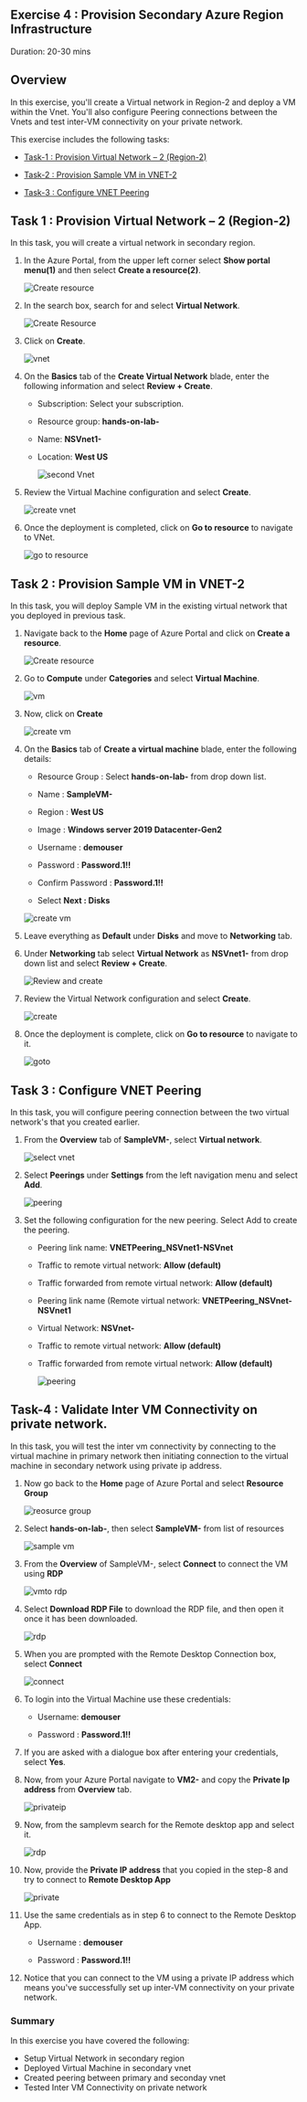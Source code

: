  ## Exercise 4 :  Provision Secondary Azure Region Infrastructure 
 
 Duration: 20-30 mins
 
 ## Overview
 
 In this exercise, you'll create a Virtual network in Region-2 and deploy a VM within the Vnet. You'll also configure Peering connections between the Vnets and test inter-VM connectivity on your private network.
 
 This exercise includes the following tasks:
 
*  [Task-1 : Provision Virtual Network – 2 (Region-2)](https://github.com/CloudLabsAI-Azure/AIW-Azure-Network-Solutions/blob/main/LabFiles/4.%20Provision-secondary-azure-region-infrastructure.md#task-1--provision-virtual-network--2-region-2)

*  [Task-2 : Provision Sample VM in VNET-2](https://github.com/CloudLabsAI-Azure/AIW-Azure-Network-Solutions/blob/main/LabFiles/4.%20Provision-secondary-azure-region-infrastructure.md#task-2--provision-sample-vm-in-vnet-2)

*  [Task-3 : Configure VNET Peering](https://github.com/CloudLabsAI-Azure/AIW-Azure-Network-Solutions/blob/main/LabFiles/4.%20Provision-secondary-azure-region-infrastructure.md#task-3--configure-vnet-peering)


## Task 1 : Provision Virtual Network – 2 (Region-2)

In this task, you will create a virtual network in secondary region.

1. In the Azure Portal, from the upper left corner select **Show portal menu(1)** and then select **Create a resource(2)**.

   ![Create resource](https://github.com/CloudLabsAI-Azure/AIW-Azure-Network-Solutions/blob/main/media/createare.png?raw=true)
     
2. In the search box, search for and select **Virtual Network**.

   ![Create Resource](https://github.com/CloudLabsAI-Azure/AIW-Azure-Network-Solutions/blob/main/media/vnetsearch.png?raw=true)
      
3. Click on **Create**.

   ![vnet](https://github.com/CloudLabsAI-Azure/AIW-Azure-Network-Solutions/blob/main/media/vnet.png?raw=true)
   
3. On the **Basics** tab of the **Create Virtual Network** blade, enter the following information and select **Review + Create**.

     - Subscription: Select your subscription.

     - Resource group: **hands-on-lab-<inject key="DeploymentID" enableCopy="false"/>**

     - Name: **NSVnet1-<inject key="DeploymentID" enableCopy="true"/>**

     - Location: **West US**

       ![second Vnet](https://github.com/CloudLabsAI-Azure/AIW-Azure-Network-Solutions/blob/main/media/cretaevnet.png?raw=true)
       
4. Review the Virtual Machine configuration and select **Create**.

   ![create vnet](https://github.com/CloudLabsAI-Azure/AIW-Azure-Network-Solutions/blob/main/media/createVnet2.png?raw=true)
     
5. Once the deployment is completed, click on **Go to resource** to navigate to VNet.

   ![go to resource](https://github.com/CloudLabsAI-Azure/AIW-Azure-Network-Solutions/blob/main/media/createvnet2.1.png?raw=true)


## Task 2 : Provision Sample VM in VNET-2

In this task, you will deploy Sample VM in the existing virtual network that you deployed in previous task.

1. Navigate back to the **Home** page of Azure Portal and click on **Create a resource**.

     ![Create resource](https://github.com/CloudLabsAI-Azure/AIW-Azure-Network-Solutions/blob/main/media/createres.png?raw=true)
     
2. Go to **Compute** under **Categories** and select **Virtual Machine**.

     ![vm](https://github.com/CloudLabsAI-Azure/AIW-Azure-Network-Solutions/blob/main/media/selectvm.png?raw=true)
     
2. Now, click on **Create**

     ![create vm](https://github.com/CloudLabsAI-Azure/AIW-Azure-Network-Solutions/blob/main/media/vms.png?raw=true)
     
3.  On the **Basics** tab of **Create a virtual machine** blade, enter the following details:

     - Resource Group : Select **hands-on-lab-<inject key="DeploymentID" enableCopy="false"/>** from drop down list.
     
     - Name : **SampleVM-<inject key="DeploymentID" enableCopy="true"/>**
     
     - Region : **West US**
     
     - Image : **Windows server 2019 Datacenter-Gen2**
     
     - Username : **demouser**
     
     - Password : **Password.1!!**
     
     - Confirm Password : **Password.1!!**
     
     - Select **Next : Disks**
     
      ![create vm](https://github.com/CloudLabsAI-Azure/AIW-Azure-Network-Solutions/blob/main/media/createVM1.png?raw=true)
      
4. Leave everything as **Default** under **Disks** and move to **Networking** tab.
	
5. Under **Networking** tab select **Virtual Network** as **NSVnet1-<inject key="DeploymentID" enableCopy="false"/>** from drop down list and select **Review + Create**.

     ![Review and create](https://github.com/CloudLabsAI-Azure/AIW-Azure-Network-Solutions/blob/main/media/createVM3.png?raw=true)
     
6. Review the Virtual Network configuration and select **Create**.

     ![create](https://github.com/CloudLabsAI-Azure/AIW-Azure-Network-Solutions/blob/main/media/createSamplevm.png?raw=true)

7. Once the deployment is complete, click on **Go to resource** to navigate to it.

     ![goto](https://github.com/CloudLabsAI-Azure/AIW-Azure-Network-Solutions/blob/main/media/sampleVMgoto.png?raw=true)


## Task 3 : Configure VNET Peering

In this task, you will configure peering connection between the two virtual network's that you created earlier.

1. From the **Overview** tab of **SampleVM-<inject key="DeploymentID" enableCopy="false"/>**, select **Virtual network**.

     ![select vnet](https://github.com/CloudLabsAI-Azure/AIW-Azure-Network-Solutions/blob/main/media/vnet6.png?raw=true)
   
2. Select **Peerings** under **Settings** from the left navigation menu and select **Add**.

     ![peering](https://github.com/CloudLabsAI-Azure/AIW-Azure-Network-Solutions/blob/main/media/peerin3.png?raw=true)
     
3. Set the following configuration for the new peering. Select Add to create the peering.

    - Peering link name: **VNETPeering_NSVnet1-NSVnet**

    - Traffic to remote virtual network: **Allow (default)**

    - Traffic forwarded from remote virtual network: **Allow (default)**

    - Peering link name (Remote virtual network: **VNETPeering_NSVnet-NSVnet1**

    - Virtual Network: **NSVnet-<inject key="DeploymentID" enableCopy="false"/>**

    - Traffic to remote virtual network: **Allow (default)**

    - Traffic forwarded from remote virtual network: **Allow (default)**

      ![peering](https://github.com/CloudLabsAI-Azure/AIW-Azure-Network-Solutions/blob/main/media/peering1.png?raw=true)


## Task-4 : Validate Inter VM Connectivity on private network. 

In this task, you will test the inter vm connectivity by connecting to the virtual machine in primary network then initiating connection to the virtual machine in secondary network using private ip address.

1. Now go back to the **Home** page of Azure Portal and select **Resource Group**

     ![reosurce group](https://github.com/CloudLabsAI-Azure/AIW-Azure-Network-Solutions/blob/main/media/resource.png?raw=true)
     
2. Select **hands-on-lab-<inject key="DeploymentID" enableCopy="false"/>**, then select **SampleVM-<inject key="DeploymentID" enableCopy="false"/>** from list of resources

   ![sample vm](https://github.com/CloudLabsAI-Azure/AIW-Azure-Network-Solutions/blob/main/media/samplevm.png?raw=true)
   
3. From the **Overview** of SampleVM-<inject key="DeploymentID" enableCopy="false"/>, select **Connect** to connect the VM using **RDP**

     ![vmto rdp](https://github.com/CloudLabsAI-Azure/AIW-Azure-Network-Solutions/blob/main/media/connectvm.png?raw=true)
     
4. Select **Download RDP File** to download the RDP file, and then open it once it has been downloaded.

     ![rdp](https://github.com/CloudLabsAI-Azure/AIW-Azure-Network-Solutions/blob/main/media/download%20rdp.png?raw=true)
     
5. When you are prompted with the Remote Desktop Connection box, select **Connect**

     ![connect](https://github.com/CloudLabsAI-Azure/AIW-Azure-Network-Solutions/blob/main/media/connect.png?raw=true)
     
6. To login into the Virtual Machine use these credentials:

     - Username: **demouser**

     - Password : **Password.1!!**

7. If you are asked with a dialogue box after entering your credentials, select **Yes**.

8. Now, from your Azure Portal navigate to **VM2-<inject key="DeploymentID" enableCopy="false"/>** and copy the **Private Ip address** from **Overview** tab.

     ![privateip](https://github.com/CloudLabsAI-Azure/AIW-Azure-Network-Solutions/blob/main/media/privateip1.png?raw=true)
     
9. Now, from the samplevm search for the Remote desktop app and select it.

     ![rdp](https://github.com/CloudLabsAI-Azure/AIW-Azure-Network-Solutions/blob/main/media/rdpconnection.png?raw=true)
 
10. Now, provide the **Private IP address** that you copied in the step-8 and try to connect to **Remote Desktop App**

     ![private](https://github.com/CloudLabsAI-Azure/AIW-Azure-Network-Solutions/blob/main/media/rdp12.png?raw=true)
     
11. Use the same credentials as in step 6 to connect to the Remote Desktop App.

     - Username : **demouser**

     - Password : **Password.1!!**

12.  Notice that you can connect to the VM using a private IP address which means you've successfully set up inter-VM connectivity on your private network.


### Summary

In this exercise you have covered the following:

- Setup Virtual Network in secondary region
- Deployed Virtual Machine in secondary vnet
- Created peering between primary and seconday vnet
- Tested Inter VM Connectivity on private network
